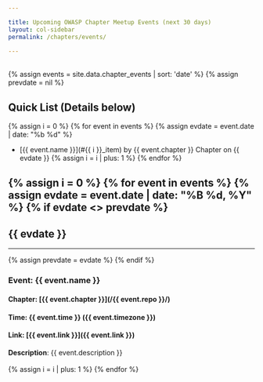 ```yaml
---

title: Upcoming OWASP Chapter Meetup Events (next 30 days)
layout: col-sidebar
permalink: /chapters/events/

---
```


<br>
{% assign events = site.data.chapter_events | sort: 'date' %}
{% assign prevdate = nil %}

<!-- Index list -->

## Quick List (Details below)
{% assign i = 0 %}
{% for event in events %}
  {% assign evdate = event.date | date: "%b %d" %}
  * [{{ event.name }}](#{{ i }}_item) by {{ event.chapter }} Chapter on {{ evdate }}
  {% assign i = i | plus: 1 %}
{% endfor %}

<!-- Full list -->
{% assign i = 0 %}
{% for event in events %}
{% assign evdate = event.date | date: "%B %d, %Y" %}
{% if evdate <> prevdate %}
---
## {{ evdate }}
---
{% assign prevdate = evdate %}
{% endif %}
### Event: <a name="#{{ i }}_item)">{{ event.name }} </a>
#### Chapter: [{{ event.chapter }}](/{{ event.repo }}/)
#### Time: {{ event.time }} ({{ event.timezone }})
#### Link: [{{ event.link }}]({{ event.link }})
<div>
<strong>Description</strong>: {{ event.description }}
</div>
<br>
  {% assign i = i | plus: 1 %}
{% endfor %}
